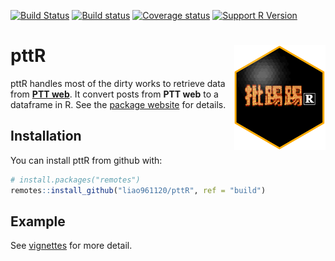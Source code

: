 
<!-- README.md is generated from README.Rmd. Please edit that file -->
[![Build Status](https://travis-ci.org/liao961120/pttR.svg?branch=master)](https://travis-ci.org/liao961120/pttR) [![Build status](https://ci.appveyor.com/api/projects/status/2254fc0lc46ufv86/branch/master?svg=true)](https://ci.appveyor.com/project/liao961120/pttr/branch/master) [![Coverage status](https://codecov.io/gh/liao961120/pttR/branch/master/graph/badge.svg)](https://codecov.io/github/liao961120/pttR?branch=master) [![Support R Version](https://img.shields.io/badge/R-≥%203.4.0-blue.svg)](https://cran.r-project.org/)

pttR <img src="man/figures/logo.png" align="right" />
=====================================================

pttR handles most of the dirty works to retrieve data from [**PTT web**](https://www.ptt.cc/bbs/index.html). It convert posts from **PTT web** to a dataframe in R. See the [package website](https://liao961120.github.io/pttR/) for details.

Installation
------------

You can install pttR from github with:

``` r
# install.packages("remotes")
remotes::install_github("liao961120/pttR", ref = "build")
```

Example
-------

See [vignettes](https://liao961120.github.io/pttR/articles/) for more detail.
